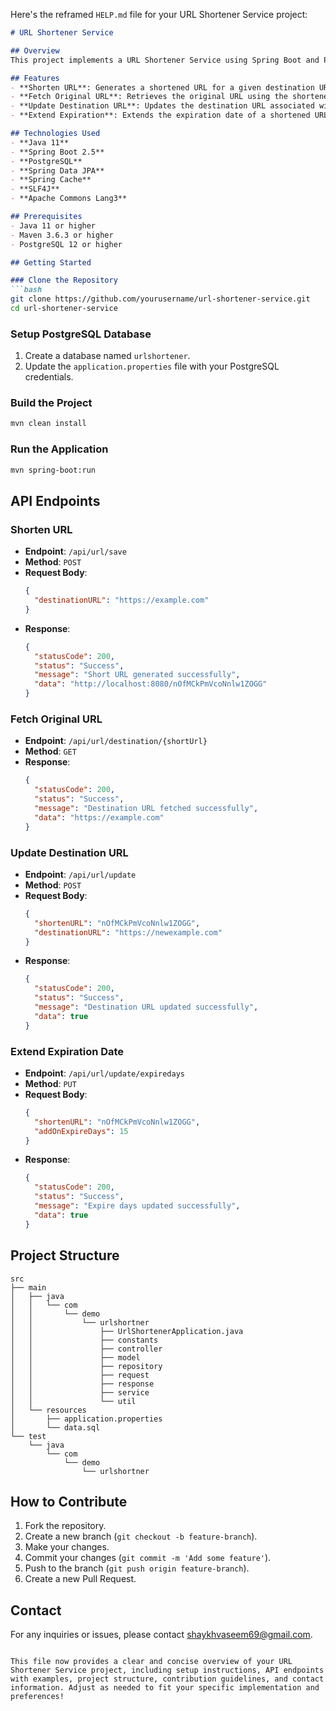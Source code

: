 Here's the reframed `HELP.md` file for your URL Shortener Service project:

```markdown
# URL Shortener Service

## Overview
This project implements a URL Shortener Service using Spring Boot and PostgreSQL, allowing users to create shortened URLs, retrieve the original URL, update destination URLs, and extend expiration dates.

## Features
- **Shorten URL**: Generates a shortened URL for a given destination URL.
- **Fetch Original URL**: Retrieves the original URL using the shortened URL.
- **Update Destination URL**: Updates the destination URL associated with a shortened URL.
- **Extend Expiration**: Extends the expiration date of a shortened URL.

## Technologies Used
- **Java 11**
- **Spring Boot 2.5**
- **PostgreSQL**
- **Spring Data JPA**
- **Spring Cache**
- **SLF4J**
- **Apache Commons Lang3**

## Prerequisites
- Java 11 or higher
- Maven 3.6.3 or higher
- PostgreSQL 12 or higher

## Getting Started

### Clone the Repository
```bash
git clone https://github.com/yourusername/url-shortener-service.git
cd url-shortener-service
```

### Setup PostgreSQL Database
1. Create a database named `urlshortener`.
2. Update the `application.properties` file with your PostgreSQL credentials.

### Build the Project
```bash
mvn clean install
```

### Run the Application
```bash
mvn spring-boot:run
```

## API Endpoints

### Shorten URL
- **Endpoint**: `/api/url/save`
- **Method**: `POST`
- **Request Body**:
  ```json
  {
    "destinationURL": "https://example.com"
  }
  ```
- **Response**:
  ```json
  {
    "statusCode": 200,
    "status": "Success",
    "message": "Short URL generated successfully",
    "data": "http://localhost:8080/nOfMCkPmVcoNnlw1ZOGG"
  }
  ```

### Fetch Original URL
- **Endpoint**: `/api/url/destination/{shortUrl}`
- **Method**: `GET`
- **Response**:
  ```json
  {
    "statusCode": 200,
    "status": "Success",
    "message": "Destination URL fetched successfully",
    "data": "https://example.com"
  }
  ```

### Update Destination URL
- **Endpoint**: `/api/url/update`
- **Method**: `POST`
- **Request Body**:
  ```json
  {
    "shortenURL": "nOfMCkPmVcoNnlw1ZOGG",
    "destinationURL": "https://newexample.com"
  }
  ```
- **Response**:
  ```json
  {
    "statusCode": 200,
    "status": "Success",
    "message": "Destination URL updated successfully",
    "data": true
  }
  ```

### Extend Expiration Date
- **Endpoint**: `/api/url/update/expiredays`
- **Method**: `PUT`
- **Request Body**:
  ```json
  {
    "shortenURL": "nOfMCkPmVcoNnlw1ZOGG",
    "addOnExpireDays": 15
  }
  ```
- **Response**:
  ```json
  {
    "statusCode": 200,
    "status": "Success",
    "message": "Expire days updated successfully",
    "data": true
  }
  ```

## Project Structure

```
src
├── main
│   ├── java
│   │   └── com
│   │       └── demo
│   │           └── urlshortner
│   │               ├── UrlShortenerApplication.java
│   │               ├── constants
│   │               ├── controller
│   │               ├── model
│   │               ├── repository
│   │               ├── request
│   │               ├── response
│   │               ├── service
│   │               └── util
│   └── resources
│       ├── application.properties
│       └── data.sql
└── test
    └── java
        └── com
            └── demo
                └── urlshortner
```

## How to Contribute
1. Fork the repository.
2. Create a new branch (`git checkout -b feature-branch`).
3. Make your changes.
4. Commit your changes (`git commit -m 'Add some feature'`).
5. Push to the branch (`git push origin feature-branch`).
6. Create a new Pull Request.

## Contact
For any inquiries or issues, please contact shaykhvaseem69@gmail.com.
```

This file now provides a clear and concise overview of your URL Shortener Service project, including setup instructions, API endpoints with examples, project structure, contribution guidelines, and contact information. Adjust as needed to fit your specific implementation and preferences!